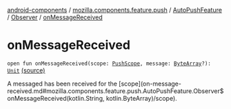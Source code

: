 [android-components](../../../index.md) / [mozilla.components.feature.push](../../index.md) / [AutoPushFeature](../index.md) / [Observer](index.md) / [onMessageReceived](./on-message-received.md)

# onMessageReceived

`open fun onMessageReceived(scope: `[`PushScope`](../../-push-scope.md)`, message: `[`ByteArray`](https://kotlinlang.org/api/latest/jvm/stdlib/kotlin/-byte-array/index.html)`?): `[`Unit`](https://kotlinlang.org/api/latest/jvm/stdlib/kotlin/-unit/index.html) [(source)](https://github.com/mozilla-mobile/android-components/blob/master/components/feature/push/src/main/java/mozilla/components/feature/push/AutoPushFeature.kt#L339)

A messaged has been received for the [scope](on-message-received.md#mozilla.components.feature.push.AutoPushFeature.Observer$onMessageReceived(kotlin.String, kotlin.ByteArray)/scope).

